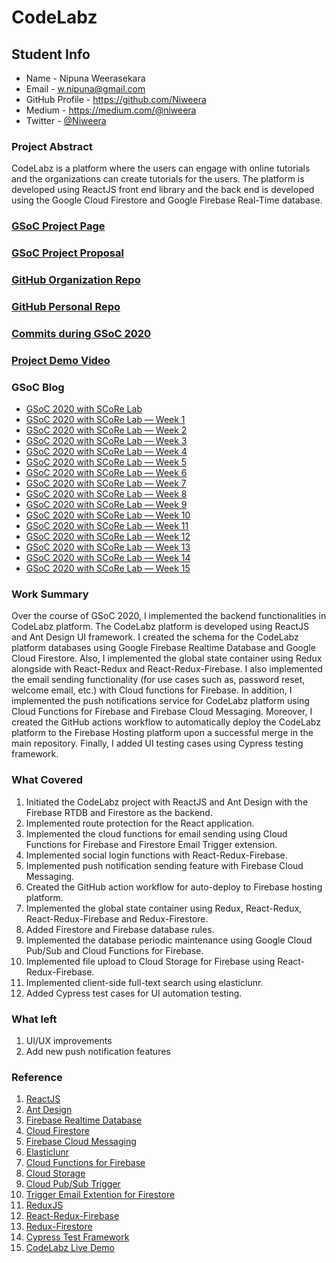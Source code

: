 # CodeLabz

## Student Info

- Name - Nipuna Weerasekara
- Email - w.nipuna@gmail.com
- GitHub Profile - https://github.com/Niweera
- Medium - https://medium.com/@niweera
- Twitter - [@Niweera](https://twitter.com/Niweera)

### Project Abstract

CodeLabz is a platform where the users can engage with online tutorials and the organizations can create tutorials for the users. The platform is developed using ReactJS front end library and the back end is developed using the Google Cloud Firestore and Google Firebase Real-Time database.

### [GSoC Project Page](https://summerofcode.withgoogle.com/projects/#5484930299068416)

### [GSoC Project Proposal](https://drive.google.com/file/d/1-DgbUlaMCgA7Tt9DmPrBLqfO7HWGw6vR/view)

### [GitHub Organization Repo](https://github.com/scorelab/Codelabz)

### [GitHub Personal Repo](https://github.com/Niweera/Codelabz)

### [Commits during GSoC 2020](https://github.com/scorelab/Codelabz/commits?author=Niweera)

### [Project Demo Video](https://youtu.be/-eD-lgZkKbI)

### GSoC Blog

- [GSoC 2020 with SCoRe Lab](https://medium.com/scorelab/gsoc-2020-with-score-lab-b43d208869c1)
- [GSoC 2020 with SCoRe Lab — Week 1](https://medium.com/scorelab/gsoc-2020-with-score-lab-week-1-65a132110ed7)
- [GSoC 2020 with SCoRe Lab — Week 2](https://medium.com/scorelab/gsoc-2020-with-score-lab-week-2-b6b2e0fedbf6)
- [GSoC 2020 with SCoRe Lab — Week 3](https://medium.com/scorelab/gsoc-2020-with-score-lab-week-3-c74bdeab6bf9)
- [GSoC 2020 with SCoRe Lab — Week 4](https://medium.com/scorelab/gsoc-2020-with-score-lab-week-4-975212da68b3)
- [GSoC 2020 with SCoRe Lab — Week 5](https://medium.com/scorelab/gsoc-2020-with-score-lab-week-5-ca6f4962f14)
- [GSoC 2020 with SCoRe Lab — Week 6](https://medium.com/scorelab/gsoc-2020-with-score-lab-week-6-6f97c5b8d470)
- [GSoC 2020 with SCoRe Lab — Week 7](https://medium.com/scorelab/gsoc-2020-with-score-lab-week-7-754e5549d2d8)
- [GSoC 2020 with SCoRe Lab — Week 8](https://medium.com/scorelab/gsoc-2020-with-score-lab-week-8-950e2dc95e56)
- [GSoC 2020 with SCoRe Lab — Week 9](https://medium.com/scorelab/gsoc-2020-with-score-lab-week-9-b449b655315c)
- [GSoC 2020 with SCoRe Lab — Week 10](https://medium.com/scorelab/gsoc-2020-with-score-lab-week-10-5e9816455b6)
- [GSoC 2020 with SCoRe Lab — Week 11](https://medium.com/scorelab/gsoc-2020-with-score-lab-week-11-dbdf5dba23ad)
- [GSoC 2020 with SCoRe Lab — Week 12](https://medium.com/scorelab/gsoc-2020-with-score-lab-week-12-b517cabb68c)
- [GSoC 2020 with SCoRe Lab — Week 13](https://medium.com/scorelab/gsoc-2020-with-score-lab-week-13-72c67771c269)
- [GSoC 2020 with SCoRe Lab — Week 14](https://medium.com/scorelab/gsoc-2020-with-score-lab-week-14-f2fb84a4cab0)
- [GSoC 2020 with SCoRe Lab — Week 15](https://medium.com/@niweera/gsoc-2020-with-score-lab-week-15-9c0ffda49655)

### Work Summary

Over the course of GSoC 2020, I implemented the backend functionalities in CodeLabz platform. The CodeLabz platform is developed using ReactJS and Ant Design UI framework. I created the schema for the CodeLabz platform databases using Google Firebase Realtime Database and Google Cloud Firestore. Also, I implemented the global state container using Redux alongside with React-Redux and React-Redux-Firebase. I also implemented the email sending functionality (for use cases such as, password reset, welcome email, etc.) with Cloud functions for Firebase. In addition, I implemented the push notifications service for CodeLabz platform using Cloud Functions for Firebase and Firebase Cloud Messaging. Moreover, I created the GitHub actions workflow to automatically deploy the CodeLabz platform to the Firebase Hosting platform upon a successful merge in the main repository. Finally, I added UI testing cases using Cypress testing framework.

### What Covered

1. Initiated the CodeLabz project with ReactJS and Ant Design with the Firebase RTDB and Firestore as the backend.
2. Implemented route protection for the React application.
3. Implemented the cloud functions for email sending using Cloud Functions for Firebase and Firestore Email Trigger extension.
4. Implemented social login functions with React-Redux-Firebase.
5. Implemented push notification sending feature with Firebase Cloud Messaging.
6. Created the GitHub action workflow for auto-deploy to Firebase hosting platform.
7. Implemented the global state container using Redux, React-Redux, React-Redux-Firebase and Redux-Firestore.
8. Added Firestore and Firebase database rules.
9. Implemented the database periodic maintenance using Google Cloud Pub/Sub and Cloud Functions for Firebase.
10. Implemented file upload to Cloud Storage for Firebase using React-Redux-Firebase.
11. Implemented client-side full-text search using elasticlunr.
12. Added Cypress test cases for UI automation testing.

### What left

1. UI/UX improvements
2. Add new push notification features

### Reference

1. [ReactJS](https://reactjs.org/docs/getting-started.html)
2. [Ant Design](https://ant.design/docs/react/introduce)
3. [Firebase Realtime Database](https://firebase.google.com/docs/web/setup)
4. [Cloud Firestore](https://firebase.google.com/docs/firestore)
5. [Firebase Cloud Messaging](https://firebase.google.com/docs/cloud-messaging)
6. [Elasticlunr](http://elasticlunr.com/docs/index.html)
7. [Cloud Functions for Firebase](https://firebase.google.com/docs/functions)
8. [Cloud Storage](https://firebase.google.com/docs/storage)
9. [Cloud Pub/Sub Trigger](https://firebase.google.com/docs/functions/pubsub-events)
10. [Trigger Email Extention for Firestore](https://firebase.google.com/products/extensions/firestore-send-email)
11. [ReduxJS](https://redux.js.org/introduction/getting-started)
12. [React-Redux-Firebase](http://react-redux-firebase.com/)
13. [Redux-Firestore](https://github.com/prescottprue/redux-firestore)
14. [Cypress Test Framework](https://docs.cypress.io/guides/overview/why-cypress.html#In-a-nutshell)
15. [CodeLabz Live Demo](https://dev.codelabz.io/)
